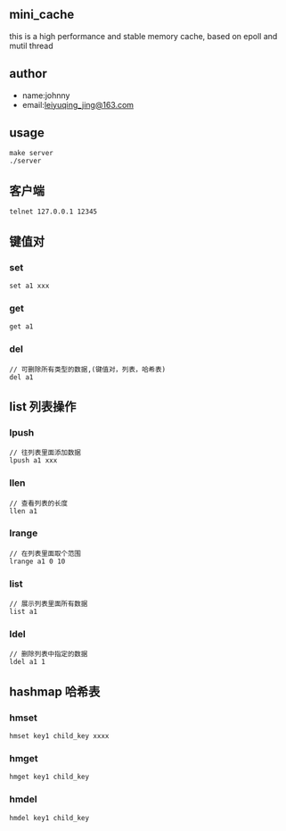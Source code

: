 ## mini_cache
this is a high performance and stable memory cache, based on epoll and mutil thread

## author
- name:johnny
- email:leiyuqing_jing@163.com

## usage
```
make server
./server
```

## 客户端
```
telnet 127.0.0.1 12345
```

## 键值对
### set 
```
set a1 xxx
```
### get 
```
get a1
```
### del
```
// 可删除所有类型的数据,(键值对，列表，哈希表)
del a1
```

## list 列表操作
### lpush
```
// 往列表里面添加数据
lpush a1 xxx
```
### llen
```
// 查看列表的长度
llen a1
```
### lrange 
```
// 在列表里面取个范围
lrange a1 0 10
```
### list
```
// 展示列表里面所有数据
list a1
```
### ldel 
```
// 删除列表中指定的数据
ldel a1 1
```

## hashmap 哈希表
### hmset
```
hmset key1 child_key xxxx
```
### hmget
```
hmget key1 child_key
```
### hmdel
```
hmdel key1 child_key
```
